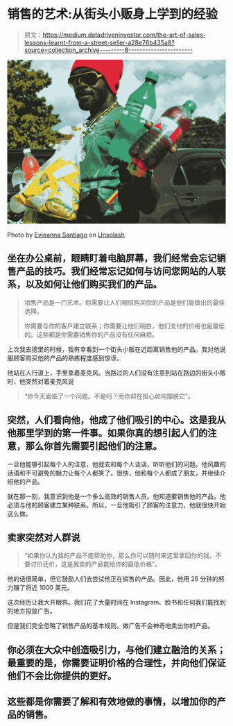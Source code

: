 # 销售的艺术:从街头小贩身上学到的经验

> 原文：<https://medium.datadriveninvestor.com/the-art-of-sales-lessons-learnt-from-a-street-seller-a28e76b435a8?source=collection_archive---------8----------------------->

![](img/a5b8bf3b28d3a2c07016f181a4c25593.png)

Photo by [Evieanna Santiago](https://unsplash.com/@evepsf30?utm_source=medium&utm_medium=referral) on [Unsplash](https://unsplash.com?utm_source=medium&utm_medium=referral)

## 坐在办公桌前，眼睛盯着电脑屏幕，我们经常会忘记销售产品的技巧。我们经常忘记如何与访问您网站的人联系，以及如何让他们购买我们的产品。

> 销售产品是一门艺术。你需要让人们相信购买你的产品是他们能做出的最佳选择。
> 
> 你需要与你的客户建立联系；你需要让他们明白，他们支付的价格也是最低的。这些都是你需要销售你的产品没有任何麻烦。

上次我去德里的时候，我有幸看到一个街头小贩在近距离销售他的产品。我对他说服顾客购买他的产品的熟练程度感到惊讶。

他站在人行道上，手里拿着麦克风。当路过的人们没有注意到站在路边的街头小贩时，他突然对着麦克风说

> “你今天面临了一个问题。不是吗？而你却在担心如何摆脱它”。

## 突然，人们看向他，他成了他们吸引的中心。这是我从他那里学到的第一件事。如果你真的想引起人们的注意，那么你首先需要引起他们的注意。

一旦他能够引起每个人的注意，他就去和每个人谈话，听听他们的问题。他风趣的话语和不可避免的魅力让每个人都笑了。很快，他和每个人都成了朋友，并继续介绍他的产品。

就在那一刻，我意识到他是一个多么高效的销售人员。他知道要销售他的产品，他必须与他的顾客建立某种联系。所以，一旦他吸引了顾客的注意力，他就很快开始这么做。

## 卖家突然对人群说

> “如果你认为我的产品不能帮助你，那么你可以随时来这里拿回你的钱。不要讨价还价，这是我卖的产品能给你的最低价格”。

他的话很简单，但它鼓励人们去尝试他正在销售的产品。因此，他用 25 分钟的努力赚了将近 1000 美元。

这次经历让我大开眼界。我们花了大量时间在 Instagram、脸书和任何我们能找到的地方投放广告。

但是我们完全忽略了销售产品的基本规则。做广告不会神奇地卖出你的产品。

## 你必须在大众中创造吸引力，与他们建立融洽的关系；最重要的是，你需要证明价格的合理性，并向他们保证他们不会比你提供的更好。

## 这些都是你需要了解和有效地做的事情，以增加你的产品的销售。